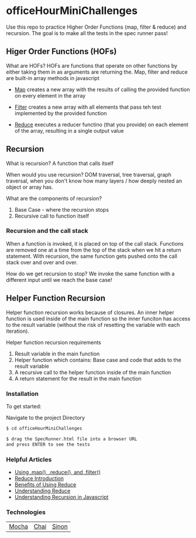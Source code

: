 # officeHourMiniChallenges

Use this repo to practice Higher Order Functions (map, filter & reduce) and recursion. The goal is to make all the tests in the spec runner pass!

## Higer Order Functions (HOFs)

What are HOFs? HOFs are functions that operate on other functions by either taking them in as arguments are returning the. Map, filter and reduce are built-in array methods in javascript

- <a href="https://developer.mozilla.org/en-US/docs/Web/JavaScript/Reference/Global_Objects/Array/map">Map</a> creates a new array with the results of calling the provided function on every element in the array

- <a href="https://developer.mozilla.org/en-US/docs/Web/JavaScript/Reference/Global_Objects/Array/filter">Filter</a> creates a new array with all elements that pass teh test implemented by the provided function

- <a href="https://developer.mozilla.org/en-US/docs/Web/JavaScript/Reference/Global_Objects/Array/reduce">Reduce</a> executes a reducer functino (that you provide) on each element of the array, resulting in a single output value

## Recursion

What is recursion? A function that calls itself

When would you use recursion? DOM traversal, tree traversal, graph traversal, when you don't know how many layers / how deeply nested an object or array has.

What are the components of recursion?

1. Base Case - where the recursion stops
2. Recursive call to function itself

### Recursion and the call stack

When a function is invoked, it is placed on top of the call stack. Functions are removed one at a time from the top of the stack when we hit a return statement. With recursion, the same function gets pushed onto the call stack over and over and over.

How do we get recursion to stop? We invoke the same function with a different input until we reach the base case!

## Helper Function Recursion

Helper function recursion works because of closures. An inner helper function is used inside of the main function so the inner funciton has access to the result variable (without the risk of resetting the variable with each iteration).

Helper function recursion requirements

1. Result variable in the main function
2. Helper function which contains: Base case and code that adds to the result variable
3. A recursive call to the helper function inside of the main function
4. A return statement for the result in the main function

### Installation

To get started:

Navigate to the project Directory

```sh
$ cd officeHourMiniChallenges
```

```sh
$ drag the SpecRunner.html file into a browser URL
and press ENTER to see the tests
```

### Helpful Articles

- <a href="https://medium.com/poka-techblog/simplify-your-javascript-use-map-reduce-and-filter-bd02c593cc2d">Using .map(), .reduce(), and .filter()</a>
- <a href="https://codeburst.io/learn-understand-javascripts-reduce-function-b2b0406efbdc">Reduce Introduction</a>
- <a href="https://medium.com/@dave_lunny/reduce-your-fears-about-array-reduce-629b334ab945">Benefits of Using Reduce</a>
- <a href="https://www.digitalocean.com/community/tutorials/js-finally-understand-reduce">Understanding Reduce</a>
- <a href="https://www.thecodingdelight.com/understanding-recursion-javascript/">Understanding Recursion in Javascript</a>

### Technologies

<table style="width:50%">
  <tr>
    <td><a href="https://mochajs.org/">Mocha</a></td>
    <td><a href="https://www.chaijs.com/">Chai</a></td>
     <td><a href="https://sinonjs.org/">Sinon</a></td>
  </tr>
</table>
